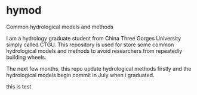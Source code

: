 # hymod
Common hydrological models and methods

I am a hydrology graduate student from China Three Gorges University simply called CTGU. 
This repository is used for store some common hydrological models and methods to avoid researchers from repeatedly building wheels.

The next few months, this repo update hydrological methods firstly and the hydrological models begin commit in July when i graduated.

this is test
